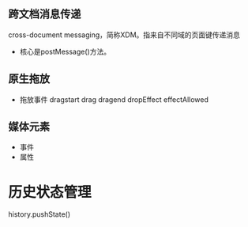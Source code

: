 ## 跨文档消息传递 ##
cross-document messaging，简称XDM。指来自不同域的页面键传递消息
- 核心是postMessage()方法。
## 原生拖放 ##
- 拖放事件
dragstart
drag
dragend
dropEffect
effectAllowed
## 媒体元素 ##
- 事件
- 属性
# 历史状态管理 ##
history.pushState()